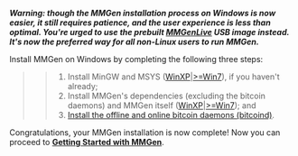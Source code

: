 ***Warning: though the MMGen installation process on Windows is now easier,
it still requires patience, and the user experience is less than optimal.
You're urged to use the prebuilt [MMGenLive][20] USB image instead.  It's now
the preferred way for all non-Linux users to run MMGen.***

Install MMGen on Windows by completing the following three steps:

>> 1. Install MinGW and MSYS ([WinXP][03]|[>=Win7][01]), if you haven't already;
>> 2. Install MMGen's dependencies (excluding the bitcoin daemons) and MMGen itself ([WinXP][04]|[>=Win7][02]); and
>> 3. [Install the offline and online bitcoin daemons (bitcoind)][07].

Congratulations, your MMGen installation is now complete!  Now you can
proceed to [**Getting Started with MMGen**][08].

[01]: Install-MinGW-64-and-MSYS-on-Microsoft-Windows
[02]: Install-MMGen-and-Its-Dependencies-on-Microsoft-Windows
[03]: Install-MinGW-and-MSYS-on-Windows-XP
[04]: Install-MMGen-and-Its-Dependencies-on-Windows-XP
[07]: Install-Bitcoind
[08]: Getting-Started-with-MMGen
[20]: https://github.com/mmgen/MMGenLive
